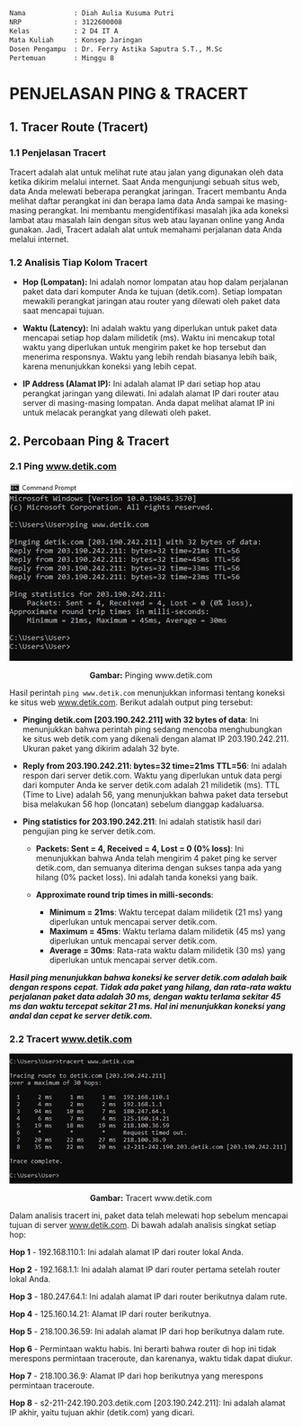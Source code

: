     Nama            : Diah Aulia Kusuma Putri
    NRP             : 3122600008
    Kelas           : 2 D4 IT A
    Mata Kuliah     : Konsep Jaringan
    Dosen Pengampu  : Dr. Ferry Astika Saputra S.T., M.Sc
    Pertemuan       : Minggu 8

# PENJELASAN PING & TRACERT

## 1. Tracer Route (Tracert)

### 1.1 Penjelasan Tracert

Tracert adalah alat untuk melihat rute atau jalan yang digunakan oleh data ketika dikirim melalui internet. Saat Anda mengunjungi sebuah situs web, data Anda melewati beberapa perangkat jaringan. Tracert membantu Anda melihat daftar perangkat ini dan berapa lama data Anda sampai ke masing-masing perangkat. Ini membantu mengidentifikasi masalah jika ada koneksi lambat atau masalah lain dengan situs web atau layanan online yang Anda gunakan. Jadi, Tracert adalah alat untuk memahami perjalanan data Anda melalui internet.

### 1.2 Analisis Tiap Kolom Tracert

- **Hop (Lompatan):** Ini adalah nomor lompatan atau hop dalam perjalanan paket data dari komputer Anda ke tujuan (detik.com). Setiap lompatan mewakili perangkat jaringan atau router yang dilewati oleh paket data saat mencapai tujuan.

- **Waktu (Latency):** Ini adalah waktu yang diperlukan untuk paket data mencapai setiap hop dalam milidetik (ms). Waktu ini mencakup total waktu yang diperlukan untuk mengirim paket ke hop tersebut dan menerima responsnya. Waktu yang lebih rendah biasanya lebih baik, karena menunjukkan koneksi yang lebih cepat.

- **IP Address (Alamat IP):** Ini adalah alamat IP dari setiap hop atau perangkat jaringan yang dilewati. Ini adalah alamat IP dari router atau server di masing-masing lompatan. Anda dapat melihat alamat IP ini untuk melacak perangkat yang dilewati oleh paket.

## 2. Percobaan Ping & Tracert

### 2.1 Ping www.detik.com

<div align="center">
<img src="assets/ping-detik.jpg">
<p><strong>Gambar:</strong> Pinging www.detik.com</p>
</div>

Hasil perintah `ping www.detik.com` menunjukkan informasi tentang koneksi ke situs web www.detik.com. Berikut adalah output ping tersebut:

- **Pinging detik.com [203.190.242.211] with 32 bytes of data**: Ini menunjukkan bahwa perintah ping sedang mencoba menghubungkan ke situs web detik.com yang dikenali dengan alamat IP 203.190.242.211. Ukuran paket yang dikirim adalah 32 byte.

- **Reply from 203.190.242.211: bytes=32 time=21ms TTL=56**: Ini adalah respon dari server detik.com. Waktu yang diperlukan untuk data pergi dari komputer Anda ke server detik.com adalah 21 milidetik (ms). TTL (Time to Live) adalah 56, yang menunjukkan bahwa paket data tersebut bisa melakukan 56 hop (loncatan) sebelum dianggap kadaluarsa.

- **Ping statistics for 203.190.242.211**: Ini adalah statistik hasil dari pengujian ping ke server detik.com.

  - **Packets: Sent = 4, Received = 4, Lost = 0 (0% loss)**: Ini menunjukkan bahwa Anda telah mengirim 4 paket ping ke server detik.com, dan semuanya diterima dengan sukses tanpa ada yang hilang (0% packet loss). Ini adalah tanda koneksi yang baik.

  - **Approximate round trip times in milli-seconds**:
    - **Minimum = 21ms**: Waktu tercepat dalam milidetik (21 ms) yang diperlukan untuk mencapai server detik.com.
    - **Maximum = 45ms**: Waktu terlama dalam milidetik (45 ms) yang diperlukan untuk mencapai server detik.com.
    - **Average = 30ms**: Rata-rata waktu dalam milidetik (30 ms) yang diperlukan untuk mencapai server detik.com.

**_Hasil ping menunjukkan bahwa koneksi ke server detik.com adalah baik dengan respons cepat. Tidak ada paket yang hilang, dan rata-rata waktu perjalanan paket data adalah 30 ms, dengan waktu terlama sekitar 45 ms dan waktu tercepat sekitar 21 ms. Hal ini menunjukkan koneksi yang andal dan cepat ke server detik.com._**

### 2.2 Tracert www.detik.com

<div align="center">
<img src="assets/tracert.jpg">
<p><strong>Gambar:</strong> Tracert www.detik.com</p>
</div>

Dalam analisis tracert ini, paket data telah melewati hop sebelum mencapai tujuan di server www.detik.com. Di bawah adalah analisis singkat setiap hop:

**Hop 1** - 192.168.110.1: Ini adalah alamat IP dari router lokal Anda.

**Hop 2** - 192.168.1.1: Ini adalah alamat IP dari router pertama setelah router lokal Anda.

**Hop 3** - 180.247.64.1: Ini adalah alamat IP dari router berikutnya dalam rute.

**Hop 4** - 125.160.14.21: Alamat IP dari router berikutnya.

**Hop 5** - 218.100.36.59: Ini adalah alamat IP dari hop berikutnya dalam rute.

**Hop 6** - Permintaan waktu habis. Ini berarti bahwa router di hop ini tidak merespons permintaan traceroute, dan karenanya, waktu tidak dapat diukur.

**Hop 7** - 218.100.36.9: Alamat IP dari hop berikutnya yang merespons permintaan traceroute.

**Hop 8** - s2-211-242.190.203.detik.com [203.190.242.211]: Ini adalah alamat IP akhir, yaitu tujuan akhir (detik.com) yang dicari.
